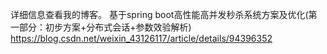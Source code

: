 详细信息查看我的博客。
基于spring boot高性能高并发秒杀系统方案及优化(第一部分：初步方案+分布式会话+参数效验解析)
https://blog.csdn.net/weixin_43126117/article/details/94396352